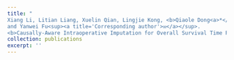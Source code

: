 ```yaml
---
title: "
Xiang Li, Litian Liang, Xuelin Qian, Lingjie Kong, <b>Qiaole Dong<a>*</a></b>, Jiejun Chen, Dingxia Liu, Xiuzhong Yao, 
and Yanwei Fu<sup><a title='Corresponding author'>✉</a></sup>. 
<b>Causally-Aware Intraoperative Imputation for Overall Survival Time Prediction.</b> CVPR 2023."
collection: publications
excerpt: ''
---
```

